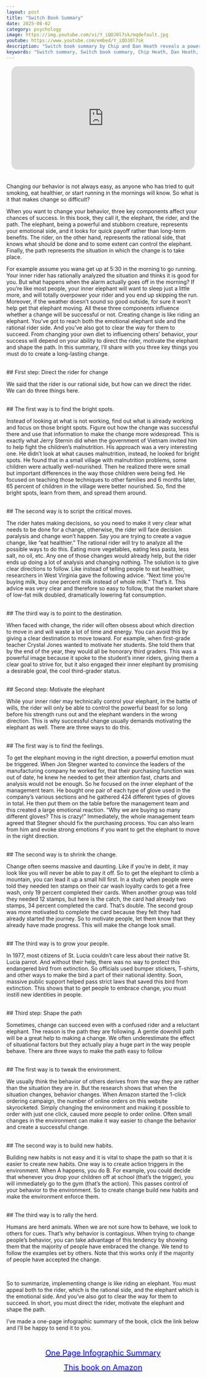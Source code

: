 ```yaml
---
layout: post
title: "Switch Book Summary"
date: 2025-08-02
category: psychology
image: https://img.youtube.com/vi/Y_iQOJ0l7sk/mqdefault.jpg
youtube: https://www.youtube.com/embed/Y_iQOJ0l7sk
description: "Switch book summary by Chip and Dan Heath reveals a powerful framework for achieving lasting behavior change. Learn how to align logic, emotion, and environment to successfully direct change in personal and professional life."
keywords: "Switch summary, Switch book summary, Chip Heath, Dan Heath, behavior change, personal development, psychology book summary, direct the rider, motivate the elephant, shape the path"
---
```


<div style="display: flex; justify-content: center; margin-bottom: 20px;">
  <div style="aspect-ratio: 16 / 9; width: 95%; max-width: 700px; position: relative;">
    <iframe 
      src="https://www.youtube.com/embed/Y_iQOJ0l7sk"
      title="Switch Book Summary"
      allowfullscreen
      frameborder="0"
      style="position: absolute; inset: 0; width: 100%; height: 100%; border-radius: 16px;">
    </iframe>
  </div>
</div>

<div style="height: 15px;"></div>
<!-- ..................................................................... -->
Changing our behavior is not always easy, as anyone who has tried to quit smoking, eat healthier, or start running in the mornings will know. So what is it that makes change so difficult?


When you want to change your behavior, three key components affect your chances of success. In this book, they call it, the elephant, the rider, and the path. The elephant, being a powerful and stubborn creature, represents your emotional side, and it looks for quick payoff rather than long-term benefits. The rider, on the other hand, represents the rational side, that knows what should be done and to some extent can control the elephant. Finally, the path represents the situation in which the change is to take place.


For example assume you wana get up at 5:30 in the morning to go running. Your inner rider has rationally analyzed the situation and thinks it is good for you. But what happens when the alarm actually goes off in the morning? If you’re like most people, your inner elephant will want to sleep just a little more, and will totally overpower your rider and you end up skipping the run. Moreover, if the weather doesn’t sound so good outside, for sure it won’t help get that elephant moving. All these three components influence whether a change will be successful or not. Creating change is like riding an elephant. You’ve got to reach both the emotional elephant side and the rational rider side. And you’ve also got to clear the way for them to succeed. From changing your own diet to influencing others’ behavior, your success will depend on your ability to direct the rider, motivate the elephant and shape the path. In this summary, I’ll share with you three key things you must do to create a long-lasting change.



<br>
## First step: Direct the rider for change


We said that the rider is our rational side, but how can we direct the rider. We can do three things here.



<br>
## The first way is to find the bright spots.


Instead of looking at what is not working, find out what is already working and focus on those bright spots. Figure out how the change was successful there and use that information to make the change more widespread. This is exactly what Jerry Sternin did when the government of Vietnam invited him to help fight the children’s malnutrition. His approach was a very interesting one. He didn’t look at what causes malnutrition, instead, he looked for bright spots. He found that in a small village with malnutrition problems, some children were actually well-nourished. Then he realized there were small but important differences in the way those children were being fed. He focused on teaching those techniques to other families and 6 months later, 65 percent of children in the village were better nourished. So, find the bright spots, learn from them, and spread them around.



<br>
## The second way is to script the critical moves.  


The rider hates making decisions, so you need to make it very clear what needs to be done for a change, otherwise, the rider will face decision paralysis and change won’t happen. Say you are trying to create a vague change, like “eat healthier.” The rational rider will try to analyze all the possible ways to do this. Eating more vegetables, eating less pasta, less salt, no oil, etc. Any one of those changes would already help, but the rider ends up doing a lot of analysis and changing nothing. The solution is to give clear directions to follow. Like instead of telling people to eat healthier, researchers in West Virginia gave the following advice. “Next time you’re buying milk, buy one percent milk instead of whole milk.” That’s it. This advice was very clear and therefore so easy to follow, that the market share of low-fat milk doubled, dramatically lowering fat consumption.



<br>
## The third way is to point to the destination.


When faced with change, the rider will often obsess about which direction to move in and will waste a lot of time and energy. You can avoid this by giving a clear destination to move toward. For example, when first-grade teacher Crystal Jones wanted to motivate her students. She told them that by the end of the year, they would all be honorary third graders. This was a powerful image because it spoke to the student’s inner riders, giving them a clear goal to strive for, but it also engaged their inner elephant by promising a desirable goal, the cool third-grader status.



<br>
## Second step: Motivate the elephant


While your inner rider may technically control your elephant, in the battle of wills, the rider will only be able to control the powerful beast for so long before his strength runs out and the elephant wanders in the wrong direction. This is why successful change usually demands motivating the elephant as well. There are three ways to do this.



<br>
## The first way is to find the feelings.


To get the elephant moving in the right direction, a powerful emotion must be triggered. When Jon Stegner wanted to convince the leaders of the manufacturing company he worked for, that their purchasing function was out of date, he knew he needed to get their attention fast, charts and analysis would not be enough. So he focused on the inner elephant of the management team. He bought one pair of each type of glove used in the company’s various sections and he gathered 424 different types of gloves in total. He then put them on the table before the management team and this created a large emotional reaction. “Why we are buying so many different gloves? This is crazy!” Immediately, the whole management team agreed that Stegner should fix the purchasing process. You can also learn from him and evoke strong emotions if you want to get the elephant to move in the right direction.



<br>
## The second way is to shrink the change.


Change often seems massive and daunting. Like if you’re in debt, it may look like you will never be able to pay it off. So to get the elephant to climb a mountain, you can lead it up a small hill first. In a study when people were told they needed ten stamps on their car wash loyalty cards to get a free wash, only 19 percent completed their cards. When another group was told they needed 12 stamps, but here is the catch, the card had already two stamps, 34 percent completed the card. That’s double. The second group was more motivated to complete the card because they felt they had already started the journey. So to motivate people, let them know that they already have made progress. This will make the change look small.



<br>
## The third way is to grow your people.


In 1977, most citizens of St. Lucia couldn’t care less about their native St. Lucia parrot. And without their help, there was no way to protect this endangered bird from extinction. So officials used bumper stickers, T-shirts, and other ways to make the bird a part of their national identity. Soon, massive public support helped pass strict laws that saved this bird from extinction. This shows that to get people to embrace change, you must instill new identities in people.



<br>
## Third step: Shape the path


Sometimes, change can succeed even with a confused rider and a reluctant elephant. The reason is the path they are following. A gentle downhill path will be a great help to making a change. We often underestimate the effect of situational factors but they actually play a huge part in the way people behave. There are three ways to make the path easy to follow



<br>
## The first way is to tweak the environment.


We usually think the behavior of others derives from the way they are rather than the situation they are in. But the research shows that when the situation changes, behavior changes. When Amazon started the 1-click ordering campaign, the number of online orders on this website skyrocketed. Simply changing the environment and making it possible to order with just one click, caused more people to order online. Often small changes in the environment can make it way easier to change the behavior and create a successful change.



<br>
## The second way is to build new habits.


Building new habits is not easy and it is vital to shape the path so that it is easier to create new habits. One way is to create action triggers in the environment. When A happens, you do B. For example, you could decide that whenever you drop your children off at school (that’s the trigger), you will immediately go to the gym (that’s the action). This passes control of your behavior to the environment. So to create change build new habits and make the environment enforce them.



<br>
## The third way is to rally the herd.


Humans are herd animals. When we are not sure how to behave, we look to others for cues. That’s why behavior is contagious. When trying to change people’s behavior, you can take advantage of this tendency by showing them that the majority of people have embraced the change. We tend to follow the examples set by others. Note that this works only if the majority of people have accepted the change.

<br>
 

So to summarize, implementing change is like riding an elephant. You must appeal both to the rider, which is the rational side, and the elephant which is the emotional side. And you’ve also got to clear the way for them to succeed. In short, you must direct the rider, motivate the elephant and shape the path.


I’ve made a one-page infographic summary of the book, click the link below and I’ll be happy to send it to you.

<br>
<p style="text-align: center;">
  <a href="https://summary.readandgrowwise.com/switch" target="_blank" style="color: blue; text-decoration: underline; font-size: 20px;">
    One Page Infographic Summary
  </a>
</p>

<p style="text-align: center;">
  <a href="https://amzn.to/3ufftA2" target="_blank" style="color: blue; text-decoration: underline; font-size: 20px;">
    This book on Amazon
  </a>
</p>
